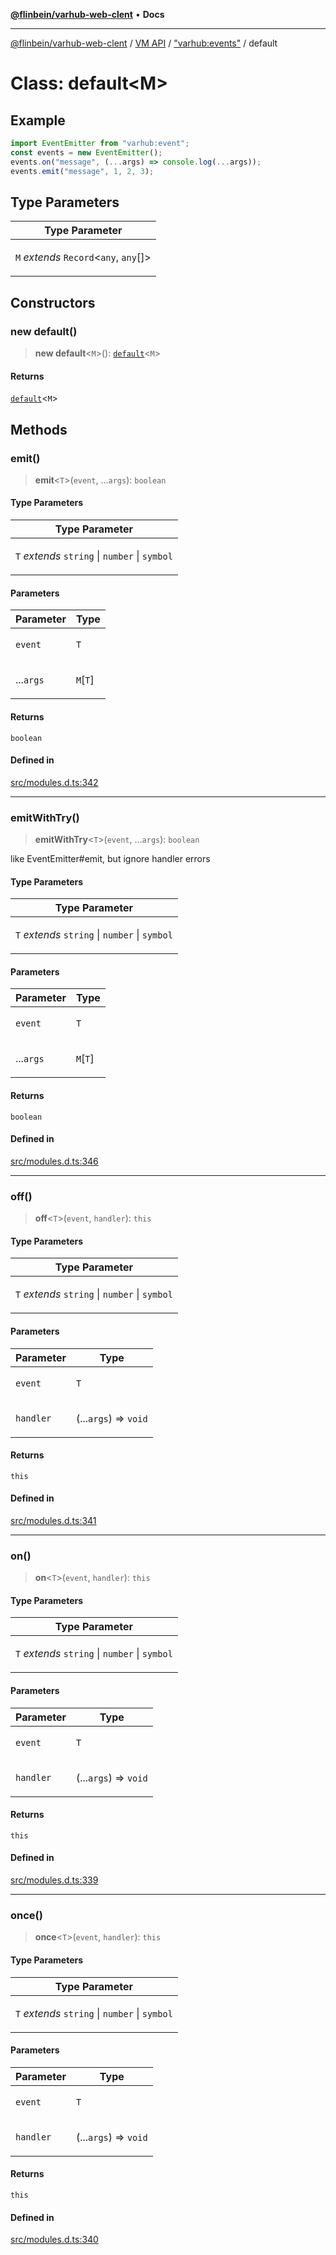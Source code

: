 [**@flinbein/varhub-web-clent**](../../../../README.md) • **Docs**

***

[@flinbein/varhub-web-clent](../../../../README.md) / [VM API](../../../README.md) / ["varhub:events"](../README.md) / default

# Class: default\<M\>

## Example

```javascript
import EventEmitter from "varhub:event";
const events = new EventEmitter();
events.on("message", (...args) => console.log(...args));
events.emit("message", 1, 2, 3);
```

## Type Parameters

<table>
<thead>
<tr>
<th>Type Parameter</th>
</tr>
</thead>
<tbody>
<tr>
<td>

`M` *extends* `Record`\<`any`, `any`[]\>

</td>
</tr>
</tbody>
</table>

## Constructors

### new default()

> **new default**\<`M`\>(): [`default`](default.md)\<`M`\>

#### Returns

[`default`](default.md)\<`M`\>

## Methods

### emit()

> **emit**\<`T`\>(`event`, ...`args`): `boolean`

#### Type Parameters

<table>
<thead>
<tr>
<th>Type Parameter</th>
</tr>
</thead>
<tbody>
<tr>
<td>

`T` *extends* `string` \| `number` \| `symbol`

</td>
</tr>
</tbody>
</table>

#### Parameters

<table>
<thead>
<tr>
<th>Parameter</th>
<th>Type</th>
</tr>
</thead>
<tbody>
<tr>
<td>

`event`

</td>
<td>

`T`

</td>
</tr>
<tr>
<td>

...`args`

</td>
<td>

`M`\[`T`\]

</td>
</tr>
</tbody>
</table>

#### Returns

`boolean`

#### Defined in

[src/modules.d.ts:342](https://github.com/flinbein/varhub-web-client/blob/e65e01813e5de867041177e674157476c2502975/src/modules.d.ts#L342)

***

### emitWithTry()

> **emitWithTry**\<`T`\>(`event`, ...`args`): `boolean`

like EventEmitter#emit, but ignore handler errors

#### Type Parameters

<table>
<thead>
<tr>
<th>Type Parameter</th>
</tr>
</thead>
<tbody>
<tr>
<td>

`T` *extends* `string` \| `number` \| `symbol`

</td>
</tr>
</tbody>
</table>

#### Parameters

<table>
<thead>
<tr>
<th>Parameter</th>
<th>Type</th>
</tr>
</thead>
<tbody>
<tr>
<td>

`event`

</td>
<td>

`T`

</td>
</tr>
<tr>
<td>

...`args`

</td>
<td>

`M`\[`T`\]

</td>
</tr>
</tbody>
</table>

#### Returns

`boolean`

#### Defined in

[src/modules.d.ts:346](https://github.com/flinbein/varhub-web-client/blob/e65e01813e5de867041177e674157476c2502975/src/modules.d.ts#L346)

***

### off()

> **off**\<`T`\>(`event`, `handler`): `this`

#### Type Parameters

<table>
<thead>
<tr>
<th>Type Parameter</th>
</tr>
</thead>
<tbody>
<tr>
<td>

`T` *extends* `string` \| `number` \| `symbol`

</td>
</tr>
</tbody>
</table>

#### Parameters

<table>
<thead>
<tr>
<th>Parameter</th>
<th>Type</th>
</tr>
</thead>
<tbody>
<tr>
<td>

`event`

</td>
<td>

`T`

</td>
</tr>
<tr>
<td>

`handler`

</td>
<td>

(...`args`) => `void`

</td>
</tr>
</tbody>
</table>

#### Returns

`this`

#### Defined in

[src/modules.d.ts:341](https://github.com/flinbein/varhub-web-client/blob/e65e01813e5de867041177e674157476c2502975/src/modules.d.ts#L341)

***

### on()

> **on**\<`T`\>(`event`, `handler`): `this`

#### Type Parameters

<table>
<thead>
<tr>
<th>Type Parameter</th>
</tr>
</thead>
<tbody>
<tr>
<td>

`T` *extends* `string` \| `number` \| `symbol`

</td>
</tr>
</tbody>
</table>

#### Parameters

<table>
<thead>
<tr>
<th>Parameter</th>
<th>Type</th>
</tr>
</thead>
<tbody>
<tr>
<td>

`event`

</td>
<td>

`T`

</td>
</tr>
<tr>
<td>

`handler`

</td>
<td>

(...`args`) => `void`

</td>
</tr>
</tbody>
</table>

#### Returns

`this`

#### Defined in

[src/modules.d.ts:339](https://github.com/flinbein/varhub-web-client/blob/e65e01813e5de867041177e674157476c2502975/src/modules.d.ts#L339)

***

### once()

> **once**\<`T`\>(`event`, `handler`): `this`

#### Type Parameters

<table>
<thead>
<tr>
<th>Type Parameter</th>
</tr>
</thead>
<tbody>
<tr>
<td>

`T` *extends* `string` \| `number` \| `symbol`

</td>
</tr>
</tbody>
</table>

#### Parameters

<table>
<thead>
<tr>
<th>Parameter</th>
<th>Type</th>
</tr>
</thead>
<tbody>
<tr>
<td>

`event`

</td>
<td>

`T`

</td>
</tr>
<tr>
<td>

`handler`

</td>
<td>

(...`args`) => `void`

</td>
</tr>
</tbody>
</table>

#### Returns

`this`

#### Defined in

[src/modules.d.ts:340](https://github.com/flinbein/varhub-web-client/blob/e65e01813e5de867041177e674157476c2502975/src/modules.d.ts#L340)
